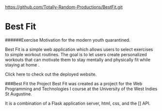 https://github.com/Totally-Random-Productions/BestFit.git 
# Best Fit 
######Exercise Motivation for the modern youth quarantined. 

Best Fit is a simple web application which allows users to select exercises to simple workout routines. 
The goal is to let users create personalized workouts that can motivate them to stay mentally and physically fit while 
staying at home . 

Click here to check out the deployed website. 

###Best Fit the Project 
Best Fit was created as a project for the Web Programming and Technologies I course at the 
University of the West Indies St Augustine. 

It is a combination of a Flask application server, html, css, and the [] API. 




 
   
  

